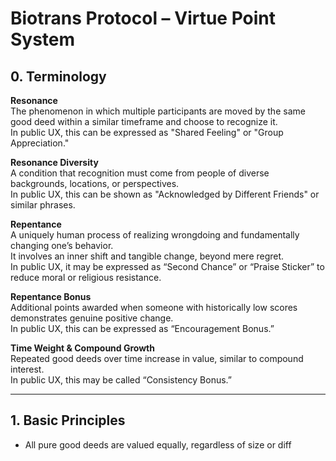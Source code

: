 # Biotrans Protocol – Virtue Point System

## 0. Terminology

**Resonance**  
The phenomenon in which multiple participants are moved by the same good deed within a similar timeframe and choose to recognize it.  
In public UX, this can be expressed as "Shared Feeling" or "Group Appreciation."

**Resonance Diversity**  
A condition that recognition must come from people of diverse backgrounds, locations, or perspectives.  
In public UX, this can be shown as "Acknowledged by Different Friends" or similar phrases.

**Repentance**  
A uniquely human process of realizing wrongdoing and fundamentally changing one’s behavior.  
It involves an inner shift and tangible change, beyond mere regret.  
In public UX, it may be expressed as “Second Chance” or “Praise Sticker” to reduce moral or religious resistance.

**Repentance Bonus**  
Additional points awarded when someone with historically low scores demonstrates genuine positive change.  
In public UX, this can be expressed as “Encouragement Bonus.”

**Time Weight & Compound Growth**  
Repeated good deeds over time increase in value, similar to compound interest.  
In public UX, this may be called “Consistency Bonus.”

---

## 1. Basic Principles

- All pure good deeds are valued equally, regardless of size or diff

